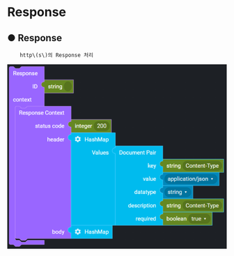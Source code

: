 # Response

## ● Response

        http\(s\)의 Response 처리

![](../../.gitbook/assets/image%20%2885%29.png)


